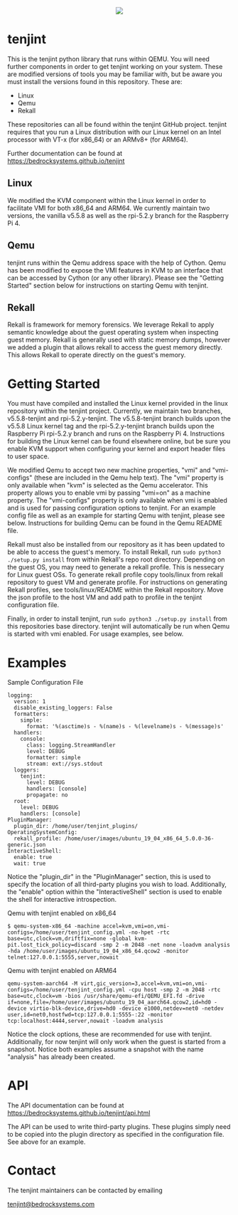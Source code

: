 <p align="center">
  <img src="resources/logo.png">
</p>

# tenjint

This is the tenjint python library that runs within QEMU.  You will need further components in order to get tenjint working on your system.  These are modified versions of tools you may be familiar with, but be aware you must install the versions found in this repository.  These are:

* Linux
* Qemu
* Rekall

These repositories can all be found within the tenjint GitHub project.  tenjint requires that you run a Linux distribution with our Linux kernel on an Intel processor with VT-x (for x86_64) or an ARMv8+ (for ARM64).

Further documentation can be found at https://bedrocksystems.github.io/tenjint

## Linux

We modified the KVM component within the Linux kernel in order to facilitate VMI for both x86_64 and ARM64.  We currently maintain two versions, the vanilla v5.5.8 as well as the rpi-5.2.y branch for the Raspberry Pi 4.

## Qemu

tenjint runs within the Qemu address space with the help of Cython.  Qemu has been modified to expose the VMI features in KVM to an interface that can be accessed by Cython (or any other library).  Please see the "Getting Started" section below for instructions on starting Qemu with tenjint.

## Rekall

Rekall is framework for memory forensics.  We leverage Rekall to apply semantic knowledge about the guest operating system when inspecting guest memory.  Rekall is generally used with static memory dumps, however we added a plugin that allows rekall to access the guest memory directly.  This allows Rekall to operate directly on the guest's memory.

# Getting Started

You must have compiled and installed the Linux kernel provided in the linux repository within the tenjint project.  Currently, we maintain two branches, v5.5.8-tenjint and rpi-5.2.y-tenjint.  The v5.5.8-tenjint branch builds upon the v5.5.8 Linux kernel tag and the rpi-5.2.y-tenjint branch builds upon the Raspberry Pi rpi-5.2.y branch and runs on the Raspberry Pi 4.  Instructions for building the Linux kernel can be found elsewhere online, but be sure you enable KVM support when configuring your kernel and export header files to user space.

We modified Qemu to accept two new machine properties, "vmi" and "vmi-configs" (these are included in the Qemu help text).  The "vmi" property is only available when "kvm" is selected as the Qemu accelerator.  This property allows you to enable vmi by passing "vmi=on" as a machine property.  The "vmi-configs" property is only available when vmi is enabled and is used for passing configuration options to tenjint.  For an example config file as well as an example for starting Qemu with tenjint, please see below.  Instructions for building Qemu can be found in the Qemu README file.

Rekall must also be installed from our repository as it has been updated to be able to access the guest's memory.  To install Rekall, run `sudo python3 ./setup.py install` from within Rekall's repo root directory.  Depending on the guest OS, you may need to generate a rekall profile.  This is nessecary for Linux guest OSs.  To generate rekall profile copy tools/linux from rekall repository to guest VM and generate profile.  For instructions on generating Rekall profiles, see tools/linux/README within the Rekall repository.  Move the json profile to the host VM and add path to profile in the tenjint configuration file.

Finally, in order to install tenjint, run `sudo python3 ./setup.py install` from this repositories base directory.  tenjint will automatically be run when Qemu is started with vmi enabled.  For usage examples, see below.

# Examples

Sample Configuration File
```
logging:
  version: 1
  disable_existing_loggers: False
  formatters:
    simple:
      format: '%(asctime)s - %(name)s - %(levelname)s - %(message)s'
  handlers:
    console:
      class: logging.StreamHandler
      level: DEBUG
      formatter: simple
      stream: ext://sys.stdout
  loggers:
    tenjint:
      level: DEBUG
      handlers: [console]
      propagate: no
  root:
    level: DEBUG
    handlers: [console]
PluginManager:
  plugin_dir: /home/user/tenjint_plugins/
OperatingSystemConfig:
  rekall_profile: /home/user/images/ubuntu_19_04_x86_64_5.0.0-36-generic.json
InteractiveShell:
  enable: true
  wait: true
```

Notice the "plugin_dir" in the "PluginManager" section, this is used to specify the location of all third-party plugins you wish to load.  Additionally, the "enable" option within the "InteractiveShell" section is used to enable the shell for interactive introspection.

Qemu with tenjint enabled on x86_64
```
$ qemu-system-x86_64 -machine accel=kvm,vmi=on,vmi-configs=/home/user/tenjint_config.yml -no-hpet -rtc base=utc,clock=vm,driftfix=none -global kvm-pit.lost_tick_policy=discard -smp 2 -m 2048 -net none -loadvm analysis -hda /home/user/images/ubuntu_19_04_x86_64.qcow2 -monitor telnet:127.0.0.1:5555,server,nowait
```

Qemu with tenjint enabled on ARM64
```
qemu-system-aarch64 -M virt,gic_version=3,accel=kvm,vmi=on,vmi-configs=/home/user/tenjint_config.yml -cpu host -smp 2 -m 2048 -rtc base=utc,clock=vm -bios /usr/share/qemu-efi/QEMU_EFI.fd -drive if=none,file=/home/user/images/ubuntu_19_04_aarch64.qcow2,id=hd0 -device virtio-blk-device,drive=hd0 -device e1000,netdev=net0 -netdev user,id=net0,hostfwd=tcp:127.0.0.1:5555-:22 -monitor tcp:localhost:4444,server,nowait -loadvm analysis
```

Notice the clock options, these are recommended for use with tenjint.  Additionally, for now tenjint will only work when the guest is started from a snapshot.  Notice both examples assume a snapshot with the name "analysis" has already been created.

# API

The API documentation can be found at https://bedrocksystems.github.io/tenjint/api.html

The API can be used to write third-party plugins.  These plugins simply need to be copied into the plugin directory as specified in the configuration file.  See above for an example.

# Contact

The tenjint maintainers can be contacted by emailing

tenjint@bedrocksystems.com
